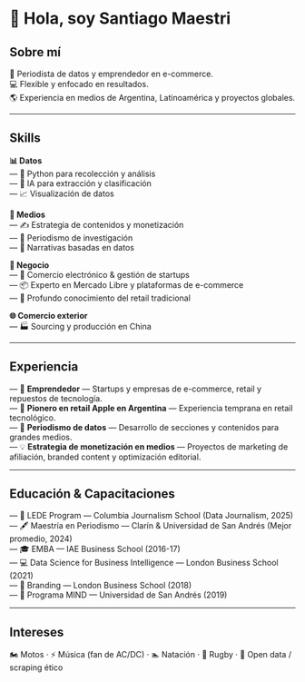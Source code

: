 # 👋 Hola, soy Santiago Maestri

## Sobre mí
📍 Periodista de datos y emprendedor en e-commerce.  
💻 Flexible y enfocado en resultados.  
🌎 Experiencia en medios de Argentina, Latinoamérica y proyectos globales.

---

## Skills
**📊 Datos**  
— 🐍 Python para recolección y análisis  
— 🤖 IA para extracción y clasificación  
— 📈 Visualización de datos  

**📰 Medios**  
— ✍️ Estrategia de contenidos y monetización  
— 🔎 Periodismo de investigación  
— 📑 Narrativas basadas en datos  

**💼 Negocio**  
— 🛒 Comercio electrónico & gestión de startups  
— 📦 Experto en Mercado Libre y plataformas de e-commerce  
— 🏬 Profundo conocimiento del retail tradicional  

**🌐 Comercio exterior**  
— 🏭 Sourcing y producción en China  

---

## Experiencia
— 🚀 **Emprendedor** — Startups y empresas de e-commerce, retail y repuestos de tecnología.  
— 🍏 **Pionero en retail Apple en Argentina** — Experiencia temprana en retail tecnológico.  
— 📰 **Periodismo de datos** — Desarrollo de secciones y contenidos para grandes medios.  
— 💡 **Estrategia de monetización en medios** — Proyectos de marketing de afiliación, branded content y optimización editorial.

---

## Educación & Capacitaciones
— 📰 LEDE Program — Columbia Journalism School (Data Journalism, 2025)  
— 🖋️ Maestría en Periodismo — Clarín & Universidad de San Andrés (Mejor promedio, 2024)  
— 🎓 EMBA — IAE Business School (2016-17)  
— 💻 Data Science for Business Intelligence — London Business School (2021)  
— 🎨 Branding — London Business School (2018)  
— 📘 Programa MIND — Universidad de San Andrés (2019)  

---

## Intereses
🏍️ Motos · ⚡ Música (fan de AC/DC) · 🏊 Natación · 🏉 Rugby · 🧩 Open data / scraping ético
